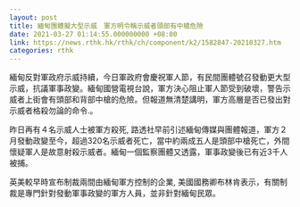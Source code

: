 ```yaml
---
layout: post
title: 緬甸團體擬大型示威　軍方明令稱示威者頭部有中槍危險
date: 2021-03-27 01:14:55.000000000 +08:00
link: https://news.rthk.hk/rthk/ch/component/k2/1582847-20210327.htm
categories: rthk
---
```


緬甸反對軍政府示威持續，今日軍政府會慶祝軍人節，有民間團體號召發動更大型示威，抗議軍事政變。緬甸國營電視台說，軍方決心阻止軍人節受到破壞，警告示威者上街會有頭部和背部中槍的危險。但報道無清楚講明，軍方高層是否已發出對示威者格殺勿論的命令.。

昨日再有４名示威人士被軍方殺死, 路透社早前引述緬甸傳媒與團體報道，軍方２月發動政變至今，超過320名示威者死亡，當中約兩成五人是頭部中槍死亡，外間懷疑軍人是故意射殺示威者。緬甸一個監察團體又透露，軍事政變後已有近3千人被捕。

英美較早時宣布制裁兩間由緬甸軍方控制的企業, 美國國務卿布林肯表示，有關制裁是專門針對發動軍事政變的軍方人員，並非針對緬甸民眾。
